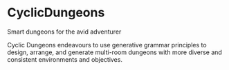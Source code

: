 # CyclicDungeons
Smart dungeons for the avid adventurer

Cyclic Dungeons endeavours to use generative grammar principles to design, arrange, and generate multi-room dungeons with more diverse and consistent environments and objectives.
